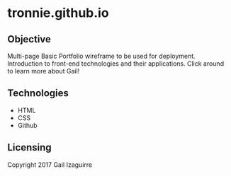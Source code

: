 # tronnie.github.io

## Objective
  Multi-page Basic Portfolio wireframe to be used for deployment.  Introduction to front-end technologies and their applications. Click around to learn more about Gail!

## Technologies
  * HTML
  * CSS
  * Github

## Licensing
  Copyright 2017 Gail Izaguirre
